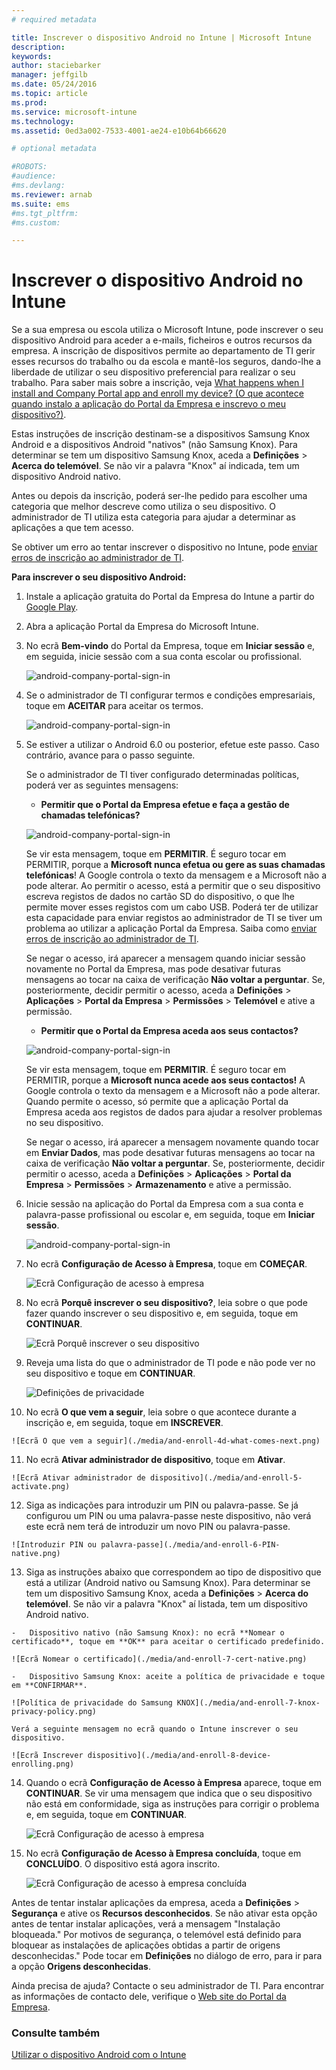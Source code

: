 ```yaml
---
# required metadata

title: Inscrever o dispositivo Android no Intune | Microsoft Intune
description:
keywords:
author: staciebarker
manager: jeffgilb
ms.date: 05/24/2016
ms.topic: article
ms.prod:
ms.service: microsoft-intune
ms.technology:
ms.assetid: 0ed3a002-7533-4001-ae24-e10b64b66620

# optional metadata

#ROBOTS:
#audience:
#ms.devlang:
ms.reviewer: arnab
ms.suite: ems
#ms.tgt_pltfrm:
#ms.custom:

---
```



# Inscrever o dispositivo Android no Intune

Se a sua empresa ou escola utiliza o Microsoft Intune, pode inscrever o seu dispositivo Android para aceder a e-mails, ficheiros e outros recursos da empresa. A inscrição de dispositivos permite ao departamento de TI gerir esses recursos do trabalho ou da escola e mantê-los seguros, dando-lhe a liberdade de utilizar o seu dispositivo preferencial para realizar o seu trabalho. Para saber mais sobre a inscrição, veja [What happens when I install and Company Portal app and enroll my device? (O que acontece quando instalo a aplicação do Portal da Empresa e inscrevo o meu dispositivo?)](what-happens-if-you-install-the-Company-Portal-app-and-enroll-your-device-in-intune-android.md).

Estas instruções de inscrição destinam-se a dispositivos Samsung Knox Android e a dispositivos Android "nativos" (não Samsung Knox). Para determinar se tem um dispositivo Samsung Knox, aceda a **Definições** &gt; **Acerca do telemóvel**. Se não vir a palavra "Knox" aí indicada, tem um dispositivo Android nativo.

Antes ou depois da inscrição, poderá ser-lhe pedido para escolher uma categoria que melhor descreve como utiliza o seu dispositivo. O administrador de TI utiliza esta categoria para ajudar a determinar as aplicações a que tem acesso.

Se obtiver um erro ao tentar inscrever o dispositivo no Intune, pode [enviar erros de inscrição ao administrador de TI](send-enrollment-errors-to-your-it-administrator-android.md).

**Para inscrever o seu dispositivo Android:**

1.  Instale a aplicação gratuita do Portal da Empresa do Intune a partir do [Google Play](http://play.google.com/store/apps/details?id=com.microsoft.windowsintune.companyportal).

2.  Abra a aplicação Portal da Empresa do Microsoft Intune.

3.  No ecrã **Bem-vindo** do Portal da Empresa, toque em **Iniciar sessão** e, em seguida, inicie sessão com a sua conta escolar ou profissional.

    ![android-company-portal-sign-in](./media/and-enroll-0-welcome-screen.png)   

4.  Se o administrador de TI configurar termos e condições empresariais, toque em **ACEITAR** para aceitar os termos.

    ![android-company-portal-sign-in](./media/and-enroll-3-accept-terms.png)

5.  Se estiver a utilizar o Android 6.0 ou posterior, efetue este passo. Caso contrário, avance para o passo seguinte. 

    Se o administrador de TI tiver configurado determinadas políticas, poderá ver as seguintes mensagens:
    -   **Permitir que o Portal da Empresa efetue e faça a gestão de chamadas telefónicas?**

    ![android-company-portal-sign-in](./media/and-enroll-3a-allow-phone-access.png)

    Se vir esta mensagem, toque em **PERMITIR**. É seguro tocar em PERMITIR, porque a **Microsoft nunca efetua ou gere as suas chamadas telefónicas**! A Google controla o texto da mensagem e a Microsoft não a pode alterar. Ao permitir o acesso, está a permitir que o seu dispositivo escreva registos de dados no cartão SD do dispositivo, o que lhe permite mover esses registos com um cabo USB. Poderá ter de utilizar esta capacidade para enviar registos ao administrador de TI se tiver um problema ao utilizar a aplicação Portal da Empresa. Saiba como [enviar erros de inscrição ao administrador de TI](send-enrollment-errors-to-your-it-administrator-android.md).

    Se negar o acesso, irá aparecer a mensagem quando iniciar sessão novamente no Portal da Empresa, mas pode desativar futuras mensagens ao tocar na caixa de verificação **Não voltar a perguntar**.  Se, posteriormente, decidir permitir o acesso, aceda a **Definições** &gt; **Aplicações** &gt; **Portal da Empresa** &gt; **Permissões** &gt; **Telemóvel** e ative a permissão.

    -   **Permitir que o Portal da Empresa aceda aos seus contactos?**

    ![android-company-portal-sign-in](./media/and-enroll-3b-allow-contacts-access.png)

    Se vir esta mensagem, toque em **PERMITIR**. É seguro tocar em PERMITIR, porque a **Microsoft nunca acede aos seus contactos!** A Google controla o texto da mensagem e a Microsoft não a pode alterar. Quando permite o acesso, só permite que a aplicação Portal da Empresa aceda aos registos de dados para ajudar a resolver problemas no seu dispositivo.

    Se negar o acesso, irá aparecer a mensagem novamente quando tocar em **Enviar Dados**, mas pode desativar futuras mensagens ao tocar na caixa de verificação **Não voltar a perguntar**. Se, posteriormente, decidir permitir o acesso, aceda a **Definições** &gt; **Aplicações** &gt; **Portal da Empresa** &gt; **Permissões** &gt; **Armazenamento** e ative a permissão.

6.  Inicie sessão na aplicação do Portal da Empresa com a sua conta e palavra-passe profissional ou escolar e, em seguida, toque em **Iniciar sessão**.

    ![android-company-portal-sign-in](./media/and-enroll-2-cp-sign-in.png)

7.  No ecrã **Configuração de Acesso à Empresa**, toque em **COMEÇAR**.

    ![Ecrã Configuração de acesso à empresa](./media/and-enroll-4a-comp-access-setup.png)

8.  No ecrã **Porquê inscrever o seu dispositivo?**, leia sobre o que pode fazer quando inscrever o seu dispositivo e, em seguida, toque em **CONTINUAR**.

    ![Ecrã Porquê inscrever o seu dispositivo](./media/and-enroll-4b-why-enroll.png)

9.  Reveja uma lista do que o administrador de TI pode e não pode ver no seu dispositivo e toque em **CONTINUAR**.

    ![Definições de privacidade](./media/and-enroll-4c-we-care-privacy.png)

10.  No ecrã **O que vem a seguir**, leia sobre o que acontece durante a inscrição e, em seguida, toque em **INSCREVER**.

    ![Ecrã O que vem a seguir](./media/and-enroll-4d-what-comes-next.png)

11.  No ecrã **Ativar administrador de dispositivo**, toque em **Ativar**.

    ![Ecrã Ativar administrador de dispositivo](./media/and-enroll-5-activate.png)

12.  Siga as indicações para introduzir um PIN ou palavra-passe. Se já configurou um PIN ou uma palavra-passe neste dispositivo, não verá este ecrã nem terá de introduzir um novo PIN ou palavra-passe.

    ![Introduzir PIN ou palavra-passe](./media/and-enroll-6-PIN-native.png)

13.  Siga as instruções abaixo que correspondem ao tipo de dispositivo que está a utilizar (Android nativo ou Samsung Knox). Para determinar se tem um dispositivo Samsung Knox, aceda a **Definições** &gt; **Acerca do telemóvel**. Se não vir a palavra "Knox" aí listada, tem um dispositivo Android nativo.

    -   Dispositivo nativo (não Samsung Knox): no ecrã **Nomear o certificado**, toque em **OK** para aceitar o certificado predefinido.

    ![Ecrã Nomear o certificado](./media/and-enroll-7-cert-native.png)

    -   Dispositivo Samsung Knox: aceite a política de privacidade e toque em **CONFIRMAR**.

    ![Política de privacidade do Samsung KNOX](./media/and-enroll-7-knox-privacy-policy.png)

    Verá a seguinte mensagem no ecrã quando o Intune inscrever o seu dispositivo.

    ![Ecrã Inscrever dispositivo](./media/and-enroll-8-device-enrolling.png)

14. Quando o ecrã **Configuração de Acesso à Empresa** aparece, toque em **CONTINUAR**. Se vir uma mensagem que indica que o seu dispositivo não está em conformidade, siga as instruções para corrigir o problema e, em seguida, toque em **CONTINUAR**.

    ![Ecrã Configuração de acesso à empresa](./media/and-enroll-9-comp-access-setup.png)  

11. No ecrã **Configuração de Acesso à Empresa concluída**, toque em **CONCLUÍDO**. O dispositivo está agora inscrito.

    ![Ecrã Configuração de acesso à empresa concluída](./media/and-enroll-10-comp-access-setup-complete.png)

Antes de tentar instalar aplicações da empresa, aceda a **Definições** &gt; **Segurança** e ative os **Recursos desconhecidos**. Se não ativar esta opção antes de tentar instalar aplicações, verá a mensagem "Instalação bloqueada." Por motivos de segurança, o telemóvel está definido para bloquear as instalações de aplicações obtidas a partir de origens desconhecidas." Pode tocar em **Definições** no diálogo de erro, para ir para a opção **Origens desconhecidas**.

Ainda precisa de ajuda? Contacte o seu administrador de TI. Para encontrar as informações de contacto dele, verifique o [Web site do Portal da Empresa](http://portal.manage.microsoft.com).

### Consulte também
[Utilizar o dispositivo Android com o Intune](using-your-android-device-with-intune.md)


<!--HONumber=Jun16_HO2-->


